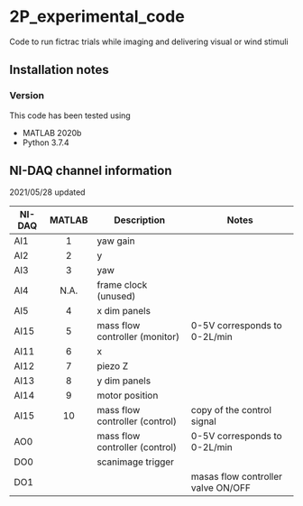# 2P_experimental_code
Code to run fictrac trials while imaging and delivering visual or wind stimuli

## Installation notes
### Version
This code has been tested using
- MATLAB 2020b
- Python 3.7.4

## NI-DAQ channel information
2021/05/28 updated

| NI-DAQ  | MATLAB | Description | Notes |
| ------- |:------:| ----------- | ----- |
| AI1 | 1 | yaw gain ||
| AI2 | 2 | y ||
| AI3 | 3 | yaw ||
| AI4 | N.A.| frame clock (unused)||
| AI5 | 4 | x dim panels ||
| AI15 | 5 | mass flow controller (monitor) | 0-5V corresponds to 0-2L/min |
| AI11 | 6 | x ||
| AI12 | 7 | piezo Z ||
| AI13 | 8 | y dim panels ||
| AI14 | 9 | motor position ||
| AI15 | 10 | mass flow controller (control) | copy of the control signal |
| AO0 |  | mass flow controller (control) | 0-5V corresponds to 0-2L/min |
| DO0 |  | scanimage trigger| |
| DO1 |  | | masas flow controller valve ON/OFF|
